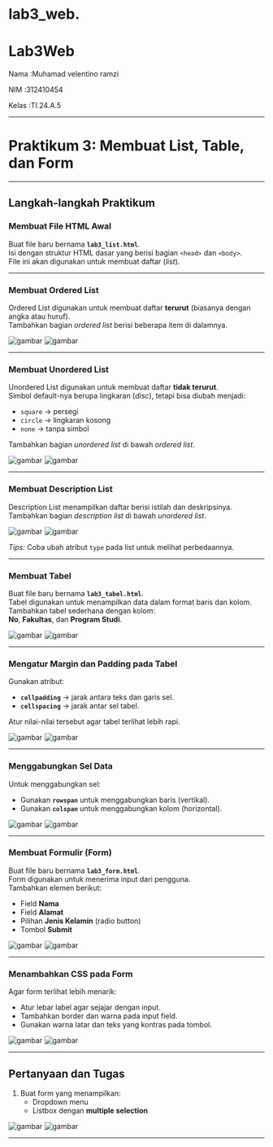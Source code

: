 # lab3_web.

# Lab3Web
<p>Nama   :Muhamad velentino ramzi</p>
<p>NIM    :312410454</p>
<p>Kelas  :TI.24.A.5</p>

---

# Praktikum 3: Membuat List, Table, dan Form

---

## Langkah-langkah Praktikum

### Membuat File HTML Awal
Buat file baru bernama **`lab3_list.html`**.  
Isi dengan struktur HTML dasar yang berisi bagian `<head>` dan `<body>`.  
File ini akan digunakan untuk membuat daftar (*list*).

---

### Membuat Ordered List
Ordered List digunakan untuk membuat daftar **terurut** (biasanya dengan angka atau huruf).  
Tambahkan bagian *ordered list* berisi beberapa item di dalamnya.

![gambar](code1.png)
![gambar](t_1.png)


---

### Membuat Unordered List
Unordered List digunakan untuk membuat daftar **tidak terurut**.  
Simbol default-nya berupa lingkaran (*disc*), tetapi bisa diubah menjadi:
- `square` → persegi  
- `circle` → lingkaran kosong  
- `none` → tanpa simbol  

Tambahkan bagian *unordered list* di bawah *ordered list*.

![gambar](code2.png)
![gambar](t_2.png)

---

### Membuat Description List
Description List menampilkan daftar berisi istilah dan deskripsinya.  
Tambahkan bagian *description list* di bawah *unordered list*.

![gambar](code3.png)
![gambar](t_3.png)

*Tips:* Coba ubah atribut `type` pada list untuk melihat perbedaannya.

---

### Membuat Tabel
Buat file baru bernama **`lab3_tabel.html`**.  
Tabel digunakan untuk menampilkan data dalam format baris dan kolom.  
Tambahkan tabel sederhana dengan kolom:  
**No**, **Fakultas**, dan **Program Studi**.

![gambar](code4.png)
![gambar](t_4.png)

---

### Mengatur Margin dan Padding pada Tabel
Gunakan atribut:
- **`cellpadding`** → jarak antara teks dan garis sel.  
- **`cellspacing`** → jarak antar sel tabel.  

Atur nilai-nilai tersebut agar tabel terlihat lebih rapi.

![gambar](code5.png)
![gambar](t_5.png)

---

### Menggabungkan Sel Data
Untuk menggabungkan sel:
- Gunakan **`rowspan`** untuk menggabungkan baris (vertikal).  
- Gunakan **`colspan`** untuk menggabungkan kolom (horizontal).  

![gambar](code6.png)
![gambar](t_6.png)

---

### Membuat Formulir (Form)
Buat file baru bernama **`lab3_form.html`**.  
Form digunakan untuk menerima input dari pengguna.  
Tambahkan elemen berikut:
- Field **Nama**  
- Field **Alamat**  
- Pilihan **Jenis Kelamin** (radio button)  
- Tombol **Submit**

![gambar](code7.png)
![gambar](t_7.png)

---

### Menambahkan CSS pada Form
Agar form terlihat lebih menarik:
- Atur lebar label agar sejajar dengan input.  
- Tambahkan border dan warna pada input field.  
- Gunakan warna latar dan teks yang kontras pada tombol.

![gambar](code8.png)
![gambar](t_8.png)

---

## Pertanyaan dan Tugas
1. Buat form yang menampilkan:
   - Dropdown menu  
   - Listbox dengan **multiple selection**

![gambar](code9.png)
![gambar](t_9.png)

---
